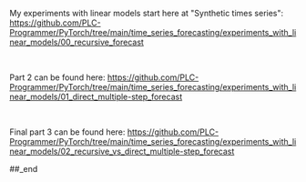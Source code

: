 My experiments with linear models start here at "Synthetic times series": https://github.com/PLC-Programmer/PyTorch/tree/main/time_series_forecasting/experiments_with_linear_models/00_recursive_forecast

<br/>

Part 2 can be found here: https://github.com/PLC-Programmer/PyTorch/tree/main/time_series_forecasting/experiments_with_linear_models/01_direct_multiple-step_forecast

<br/>

Final part 3 can be found here: https://github.com/PLC-Programmer/PyTorch/tree/main/time_series_forecasting/experiments_with_linear_models/02_recursive_vs_direct_multiple-step_forecast

##_end
